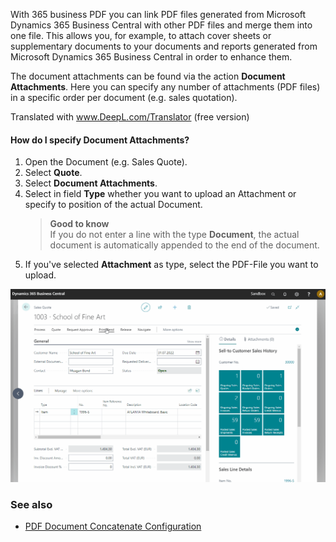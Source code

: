 With 365 business PDF you can link PDF files generated from Microsoft Dynamics 365 Business Central with other PDF files and merge them into one file. This allows you, for example, to attach cover sheets or supplementary documents to your documents and reports generated from Microsoft Dynamics 365 Business Central in order to enhance them.

The document attachments can be found via the action **Document Attachments**. Here you can specify any number of attachments (PDF files) in a specific order per document (e.g. sales quotation).

Translated with www.DeepL.com/Translator (free version)

#### How do I specify Document Attachments?

1. Open the Document (e.g. Sales Quote).
2. Select **Quote**.
3. Select **Document Attachments**.
4. Select in field **Type** whether you want to upload an Attachment or specify to position of the actual Document.
   >**Good to know**<br>If you do not enter a line with the type **Document**, the actual document is automatically appended to the end of the document.
5. If you've selected **Attachment** as type, select the PDF-File you want to upload.

![365 business PDF - Document Attachments](/assets/images/365-business-pdf/365businesspdf-doc-attachments.gif)

### See also
 - [PDF Document Concatenate Configuration](concatenate/)
